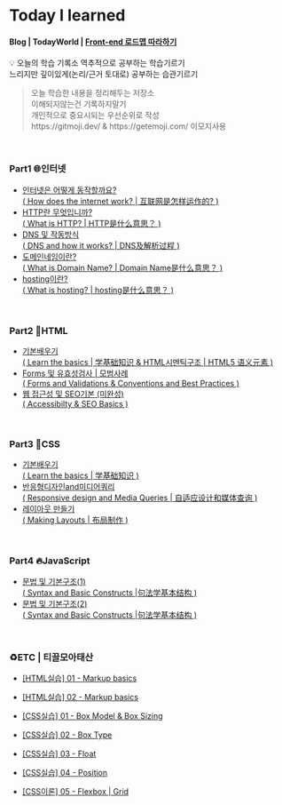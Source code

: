   # Today I learned 
  <h4>Blog | TodayWorld | <a href="https://roadmap.sh/frontend">Front-end 로드맵 따라하기</a></h4>

  :bulb: 오늘의 학습 기록소
  역추적으로 공부하는 학습기르기<br>
  느리지만 깊이있게(논리/근거 토대로) 공부하는 습관기르기

  <blockquote>
  <p> 
  오늘 학습한 내용을 정리해두는 저장소<br>
  이해되지않는건 기록하지말기 <br>
  개인적으로 중요시되는 우선순위로 작성 <br>
  https://gitmoji.dev/ & https://getemoji.com/ 이모지사용<br>
  </blockquote>

 <br/>

  <h3>Part1 🌐인터넷</h3>
  <ul>
   <li><a href="https://luckyjek.tistory.com/62?category=1243491">인터넷은 어떻게 동작할까요?
   <br>( How does the internet work? | 互联网是怎样运作的? )</a></li>
   <li><a href="https://luckyjek.tistory.com/59?category=1243491">HTTP란 무엇입니까?
   <br>( What is HTTP? | HTTP是什么意思？ )</a></li>
   <li><a href="https://luckyjek.tistory.com/54?category=1243491">DNS 및 작동방식
   <br>( DNS and how it works? | DNS及解析过程 )</a></li>
   <li><a href="https://luckyjek.tistory.com/56?category=1243491">도메인네임이란?
   <br>( What is Domain Name? | Domain Name是什么意思？ )</a></li>
   <li><a href="https://luckyjek.tistory.com/64">hosting이란?
   <br>( What is hosting? | hosting是什么意思？ )</a></li>
 </ul>

 <br/>
 
 <h3>Part2 📝HTML</h3>
  <ul>  
   <li><a href="https://luckyjek.tistory.com/66?category=1243491">기본배우기
   <br>( Learn the basics | 学基础知识 & HTML시멘틱구조 | HTML5 语义元素 )</a></li>
   <li><a href="https://luckyjek.tistory.com/67?category=1243491">Forms 및 유효성검사 | 모범사례
   <br>( Forms and Validations & Conventions and Best Practices )</a></li>
   <li><a href="https://luckyjek.tistory.com/68?category=1243491">웹 접근성 및 SEO기본 (미완성)
   <br>( Accessibilty & SEO Basics )</a></li>
 </ul>  
 
 <br/>
  
 <h3>Part3 🎨CSS</h3>
  <ul>  
   <li><a href="https://luckyjek.tistory.com/78?category=1243491">기본배우기
   <br>( Learn the basics | 学基础知识 )</a></li>
   <li><a href="https://luckyjek.tistory.com/76?category=1243491">반응형디자인and미디어쿼리
   <br>( Responsive design and Media Queries | 自适应设计和媒体查询 )</a></li>
   <li><a href="https://luckyjek.tistory.com/69?category=1243491">레이아웃 만들기
   <br>( Making Layouts | 布局制作 )</a></li>
 </ul>  
 
 <br/>
 
  <h3>Part4 🔥JavaScript</h3>
  <ul>  
   <li><a href="https://luckyjek.tistory.com/80?category=1243491">문법 및 기본구조(1) 
   <br>( Syntax and Basic Constructs |句法学基本结构 )</a></li>
   <li><a href="https://luckyjek.tistory.com/83?category=1243491">문법 및 기본구조(2) 
   <br>( Syntax and Basic Constructs |句法学基本结构 )</a></li>
 </ul>  
 
 <br/>
 
<h3>♻️ETC | 티끌모아태산</h3>
  <ul>  
   <li><a href="https://luckyjek.tistory.com/70">[HTML실습] 01 - Markup basics</a></li>
 </ul>  
  <ul>  
   <li><a href="https://luckyjek.tistory.com/71?category=1251360">[HTML실습] 02 - Markup basics </a></li>
 </ul>  
  <ul>  
   <li><a href="https://luckyjek.tistory.com/72">[CSS실습] 01 - Box Model & Box Sizing </a></li>
 </ul>  
  <ul>  
   <li><a href="https://luckyjek.tistory.com/73?category=1251360">[CSS실습] 02 - Box Type </a></li>
 </ul>  
  <ul>  
   <li><a href="https://luckyjek.tistory.com/74?category=1251360">[CSS실습] 03 - Float </a></li>
 </ul>  
  <ul>  
   <li><a href="https://luckyjek.tistory.com/75?category=1251360">[CSS실습] 04 - Position </a></li>
 </ul>  
  <ul>  
   <li><a href="https://luckyjek.tistory.com/77?category=1251360">[CSS이론] 05 - Flexbox | Grid </a></li>
 </ul>  


